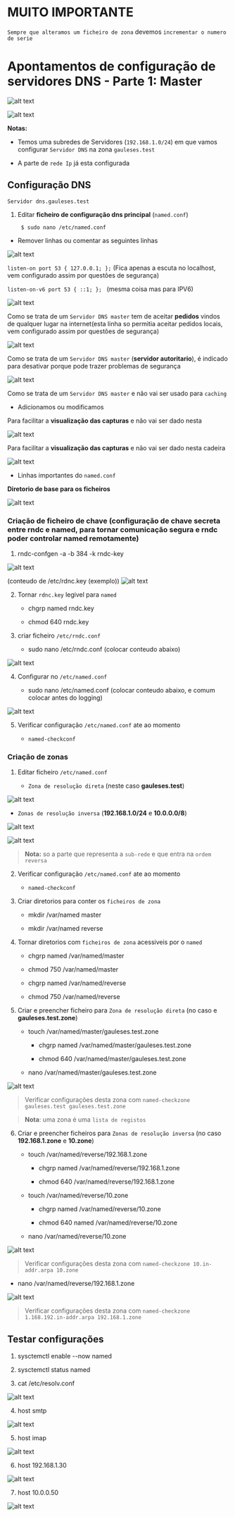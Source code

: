 # MUITO IMPORTANTE

```Sempre que alteramos um ficheiro de zona``` devemos ```incrementar o numero de serie```

# Apontamentos  de configuração de servidores DNS - Parte 1: Master


![alt text](img/image.png)

![alt text](img/image-1.png)

**Notas:**

+ Temos uma subredes de Servidores (```192.168.1.0/24```) em que vamos configurar ```Servidor DNS``` na zona ```gauleses.test```

+ A parte de ```rede Ip``` já esta configurada


## Configuração DNS


```Servidor dns.gauleses.test```

1. Editar **ficheiro de configuração dns principal** (```named.conf```) 

    	$ sudo nano /etc/named.conf 

+  Remover linhas ou comentar as seguintes linhas 

![alt text](img/image-2.png)

```listen-on port 53 { 127.0.0.1; };``` (Fica apenas a escuta no localhost, vem configurado assim por questões de segurança)

```listen-on-v6 port 53 { ::1; }; ``` (mesma coisa mas para IPV6)

![alt text](img/image-3.png)

Como se trata de um ```Servidor DNS master``` tem de aceitar **pedidos** vindos de qualquer lugar na internet(esta linha so permitia aceitar pedidos locais, vem configurado assim por questões de segurança)

![alt text](img/image-4.png)

Como se trata de um ```Servidor DNS master``` (**servidor autoritario**), é indicado para desativar porque pode trazer problemas de segurança


![alt text](img/image-8.png)

Como se trata de um ```Servidor DNS master``` e não vai ser usado para ```caching```




+ Adicionamos ou modificamos 

Para facilitar a **visualização das capturas** e não vai ser dado nesta  

![alt text](img/image-5.png)


Para facilitar a **visualização das capturas** e não vai ser dado nesta cadeira 

![alt text](img/image-7.png)

+ Linhas importantes do ```named.conf```

**Diretorio de base para os ficheiros** 

![alt text](img/image-6.png)


### Criação de ficheiro de chave (configuração de chave secreta entre rndc e named, para tornar comunicação segura e rndc poder controlar named remotamente)

1. rndc-confgen -a -b 384 -k rndc-key

![alt text](img/image-9.png)

(conteudo de /etc/rdnc.key (exemplo))
![alt text](img/image-10.png)


2. Tornar ```rdnc.key``` legivel para ```named```

    + chgrp named rndc.key

    + chmod 640 rndc.key 

3. criar ficheiro ```/etc/rndc.conf```

    + sudo nano /etc/rndc.conf (colocar conteudo abaixo)

![alt text](img/image-11.png)

4. Configurar no ```/etc/named.conf```


    + sudo nano /etc/named.conf (colocar conteudo abaixo, e comum colocar antes do logging)

![alt text](img/image-12.png)

5. Verificar configuração ```/etc/named.conf``` ate ao momento

    + ```named-checkconf```

### Criação de zonas 


1. Editar ficheiro ```/etc/named.conf```

    + ```Zona de resolução direta``` (neste caso **gauleses.test**)

![alt text](img/image-13.png)

+ ```Zonas de resolução inversa``` (**192.168.1.0/24** e **10.0.0.0/8**)

![alt text](img/image-14.png)

![alt text](img/image-15.png)


> **Nota:** so a parte que representa a ```sub-rede``` e que entra na ```ordem reversa```  

2. Verificar configuração ```/etc/named.conf``` ate ao momento

    + ```named-checkconf```


3. Criar diretorios para conter os ```ficheiros de zona```

    + mkdir /var/named master 

    + mkdir /var/named reverse  

4. Tornar  diretorios com ```ficheiros de zona``` acessiveis por o ```named```

    + chgrp named /var/named/master

    + chmod 750 /var/named/master
    
    + chgrp named /var/named/reverse

    + chmod 750 /var/named/reverse


5. Criar  e preencher ficheiro para ```Zona de resolução direta``` (no caso e **gauleses.test.zone**)

    +  touch /var/named/master/gauleses.test.zone
        
        + chgrp named /var/named/master/gauleses.test.zone

        + chmod 640  /var/named/master/gauleses.test.zone

    + nano  /var/named/master/gauleses.test.zone


![alt text](img/image-16.png)


> Verificar configurações desta zona com ```named-checkzone gauleses.test gauleses.test.zone```

> **Nota**: uma zona é uma ```lista de registos```

6. Criar e preencher ficheiros para ```Zonas de resolução inversa``` (no caso **192.168.1.zone** e **10.zone**)

    + touch /var/named/reverse/192.168.1.zone

        + chgrp named /var/named/reverse/192.168.1.zone

        + chmod 640  /var/named/reverse/192.168.1.zone

    + touch  /var/named/reverse/10.zone

        + chgrp named /var/named/reverse/10.zone

        + chmod 640  named /var/named/reverse/10.zone


    + nano  /var/named/reverse/10.zone


![alt text](img/image-17.png)

> Verificar configurações desta zona com ```named-checkzone 10.in-addr.arpa 10.zone```


+ nano  /var/named/reverse/192.168.1.zone

![alt text](img/image-24.png)

> Verificar configurações desta zona com ```named-checkzone 1.168.192.in-addr.arpa 192.168.1.zone```


## Testar configurações 

1. sysctemctl enable --now named 

2. sysctemctl status named 

3. cat /etc/resolv.conf

![alt text](img/image-19.png)


4. host smtp 

![alt text](img/image-20.png)

5. host imap 

![alt text](img/image-21.png)

6. host 192.168.1.30

![alt text](img/image-22.png)

7. host 10.0.0.50

![alt text](img/image-23.png)